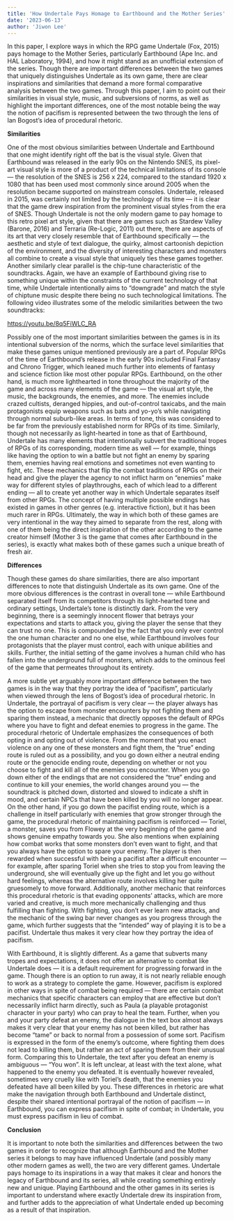 ```yaml
---
title: 'How Undertale Pays Homage to Earthbound and the Mother Series'
date: '2023-06-13'
author: 'Jiwon Lee'
---
```

In this paper, I explore ways in which the RPG game Undertale (Fox, 2015) pays homage to the Mother Series, particularly Earthbound (Ape Inc. and HAL Laboratory, 1994), and how it might stand as an unofficial extension of the series. Though there are important differences between the two games that uniquely distinguishes Undertale as its own game, there are clear inspirations and similarities that demand a more formal comparative analysis between the two games. Through this paper, I aim to point out their similarities in visual style, music, and subversions of norms, as well as highlight the important differences, one of the most notable being the way the notion of pacifism is represented between the two through the lens of Ian Bogost’s idea of procedural rhetoric. 

**Similarities**

One of the most obvious similarities between Undertale and Earthbound that one might identify right off the bat is the visual style. Given that Earthbound was released in the early 90s on the Nintendo SNES, its pixel-art visual style is more of a product of the technical limitations of its console — the resolution of the SNES is 256 x 224, compared to the standard 1920 x 1080 that has been used most commonly since around 2005 when the resolution became supported on mainstream consoles. Undertale, released in 2015, was certainly not limited by the technology of its time — it is clear that the game drew inspiration from the prominent visual styles from the era of SNES. Though Undertale is not the only modern game to pay homage to this retro pixel art style, given that there are games such as Stardew Valley (Barone, 2016) and Terraria (Re-Logic, 2011) out there, there are aspects of its art that very closely resemble that of Earthbound specifically — the aesthetic and style of text dialogue, the quirky, almost cartoonish depiction of the environment, and the diversity of interesting characters and monsters all combine to create a visual style that uniquely ties these games together. Another similarly clear parallel is the chip-tune characteristic of the soundtracks. Again, we have an example of Earthbound giving rise to something unique within the constraints of the current technology of that time, while Undertale intentionally aims to “downgrade” and match the style of chiptune music despite there being no such technological limitations. The following video illustrates some of the melodic similarities between the two soundtracks:

https://youtu.be/8q5FiWLC_RA

  

Possibly one of the most important similarities between the games is in its intentional subversion of the norms, which the surface level similarities that make these games unique mentioned previously are a part of. Popular RPGs of the time of Earthbound’s release in the early 90s included Final Fantasy and Chrono Trigger, which leaned much further into elements of fantasy and science fiction like most other popular RPGs. Earthbound, on the other hand, is much more lighthearted in tone throughout the majority of the game and across many elements of the game — the visual art style, the music, the backgrounds, the enemies, and more. The enemies include crazed cultists, deranged hippies, and out-of-control taxicabs, and the main protagonists equip weapons such as bats and yo-yo’s while navigating through normal suburb-like areas. In terms of tone, this was considered to be far from the previously established norm for RPGs of its time. Similarly, though not necessarily as light-hearted in tone as that of Earthbound, Undertale has many elements that intentionally subvert the traditional tropes of RPGs of its corresponding, modern time as well — for example, things like having the option to win a battle but not fight an enemy by sparing them, enemies having real emotions and sometimes not even wanting to fight, etc. These mechanics that flip the combat traditions of RPGs on their head and give the player the agency to not inflict harm on “enemies” make way for different styles of playthroughs, each of which lead to a different ending — all to create yet another way in which Undertale separates itself from other RPGs. The concept of having multiple possible endings has existed in games in other genres (e.g. interactive fiction), but it has been much rarer in RPGs. Ultimately, the way in which both of these games are very intentional in the way they aimed to separate from the rest, along with one of them being the direct inspiration of the other according to the game creator himself (Mother 3 is the game that comes after Earthbound in the series), is exactly what makes both of these games such a unique breath of fresh air.

**Differences**

  

Though these games do share similarities, there are also important differences to note that distinguish Undertale as its own game. One of the more obvious differences is the contrast in overall tone — while Earthbound separated itself from its competitors through its light-hearted tone and ordinary settings, Undertale’s tone is distinctly dark. From the very beginning, there is a seemingly innocent flower that betrays your expectations and starts to attack you, giving the player the sense that they can trust no one. This is compounded by the fact that you only ever control the one human character and no one else, while Earthbound involves four protagonists that the player must control, each with unique abilities and skills. Further, the initial setting of the game involves a human child who has fallen into the underground full of monsters, which adds to the ominous feel of the game that permeates throughout its entirety.

A more subtle yet arguably more important difference between the two games is in the way that they portray the idea of “pacifism”, particularly when viewed through the lens of Bogost’s idea of procedural rhetoric. In Undertale, the portrayal of pacifism is very clear — the player always has the option to escape from monster encounters by not fighting them and sparing them instead, a mechanic that directly opposes the default of RPGs where you have to fight and defeat enemies to progress in the game. The procedural rhetoric of Undertale emphasizes the consequences of both opting in and opting out of violence. From the moment that you enact violence on any one of these monsters and fight them, the “true” ending route is ruled out as a possibility, and you go down either a neutral ending route or the genocide ending route, depending on whether or not you choose to fight and kill all of the enemies you encounter. When you go down either of the endings that are not considered the “true” ending and continue to kill your enemies, the world changes around you — the soundtrack is pitched down, distorted and slowed to indicate a shift in mood, and certain NPCs that have been killed by you will no longer appear. On the other hand, if you go down the pacifist ending route, which is a challenge in itself particularly with enemies that grow stronger through the game, the procedural rhetoric of maintaining pacifism is reinforced — Toriel, a monster, saves you from Flowey at the very beginning of the game and shows genuine empathy towards you. She also mentions when explaining how combat works that some monsters don’t even want to fight, and that you always have the option to spare your enemy. The player is then rewarded when successful with being a pacifist after a difficult encounter — for example, after sparing Toriel when she tries to stop you from leaving the underground, she will eventually give up the fight and let you go without hard feelings, whereas the alternative route involves killing her quite gruesomely to move forward. Additionally, another mechanic that reinforces this procedural rhetoric is that evading opponents’ attacks, which are more varied and creative, is much more mechanically challenging and thus fulfilling than fighting. With fighting, you don’t ever learn new attacks, and the mechanic of the swing bar never changes as you progress through the game, which further suggests that the “intended” way of playing it is to be a pacifist. Undertale thus makes it very clear how they portray the idea of pacifism.

  

With Earthbound, it is slightly different. As a game that subverts many tropes and expectations, it does not offer an alternative to combat like Undertale does — it is a default requirement for progressing forward in the game. Though there is an option to run away, it is not nearly reliable enough to work as a strategy to complete the game. However, pacifism is explored in other ways in spite of combat being required — there are certain combat mechanics that specific characters can employ that are effective but don’t necessarily inflict harm directly, such as Paula (a playable protagonist character in your party) who can pray to heal the team. Further, when you and your party defeat an enemy, the dialogue in the text box almost always makes it very clear that your enemy has not been killed, but rather has become “tame” or back to normal from  a possession of some sort. Pacifism is expressed in the form of the enemy’s outcome, where fighting them does not lead to killing them, but rather an act of sparing them from their unusual form. Comparing this to Undertale, the text after you defeat an enemy is ambiguous — “You won”. It is left unclear, at least with the text alone, what happened to the enemy you defeated. It is eventually however revealed, sometimes very cruelly like with Toriel’s death, that the enemies you defeated have all been killed by you. These differences in rhetoric are what make the navigation through both Earthbound and Undertale distinct, despite their shared intentional portrayal of the notion of pacifism — in Earthbound, you can express pacifism in spite of combat; in Undertale, you must express pacifism in lieu of combat.

**Conclusion**

It is important to note both the similarities and differences between the two games in order to recognize that although Earthbound and the Mother series it belongs to may have influenced Undertale (and possibly many other modern games as well), the two are very different games. Undertale pays homage to its inspirations in a way that makes it clear and honors the legacy of Earthbound and its series, all while creating something entirely new and unique. Playing Earthbound and the other games in its series is important to understand where exactly Undertale drew its inspiration from, and further adds to the appreciation of what Undertale ended up becoming as a result of that inspiration.